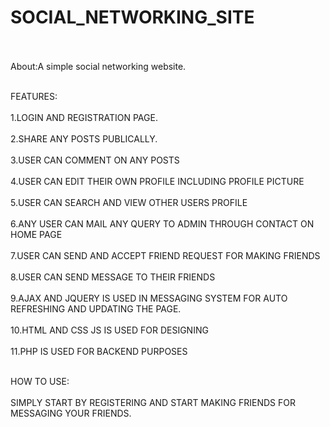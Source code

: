 # SOCIAL_NETWORKING_SITE<br></br>
About:A simple social networking website. <br></br>

FEATURES:<br></br>
1.LOGIN AND REGISTRATION PAGE.<br></br>
2.SHARE ANY POSTS PUBLICALLY.<br></br>
3.USER CAN COMMENT ON ANY POSTS<br></br>
4.USER CAN EDIT THEIR OWN PROFILE INCLUDING PROFILE PICTURE <br></br>
5.USER CAN SEARCH AND VIEW OTHER USERS PROFILE<br></br>
6.ANY USER CAN MAIL ANY QUERY TO ADMIN THROUGH CONTACT ON HOME PAGE<br></br>
7.USER CAN SEND AND ACCEPT FRIEND REQUEST FOR MAKING FRIENDS<br></br>
8.USER CAN SEND MESSAGE TO THEIR FRIENDS<br></br>
9.AJAX AND JQUERY IS USED IN MESSAGING SYSTEM FOR AUTO REFRESHING AND UPDATING THE PAGE.<br></br>
10.HTML AND CSS JS IS USED FOR DESIGNING<br></br>
11.PHP IS USED FOR BACKEND PURPOSES<br></br>

HOW TO USE:<br></br>
SIMPLY START BY REGISTERING AND START MAKING FRIENDS FOR MESSAGING YOUR FRIENDS.<br></br>

